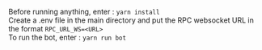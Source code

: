 Before running anything, enter : `yarn install`\
Create a .env file in the main directory and put the RPC websocket URL in the format `RPC_URL_WS=<URL>`\
To run the bot, enter : `yarn run bot`
